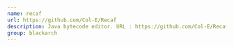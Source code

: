 ```yaml
---
name: recaf
url: https://github.com/Col-E/Recaf
description: Java bytecode editor. URL : https://github.com/Col-E/Recaf Groups : blackarch blackarch-decompiler blackarch-reversing
group: blackarch
---
```

